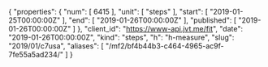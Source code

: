 {
  "properties": {
    "num": [
      6415
    ],
    "unit": [
      "steps"
    ],
    "start": [
      "2019-01-25T00:00:00Z"
    ],
    "end": [
      "2019-01-26T00:00:00Z"
    ],
    "published": [
      "2019-01-26T00:00:00Z"
    ]
  },
  "client_id": "https://www-api.jvt.me/fit",
  "date": "2019-01-26T00:00:00Z",
  "kind": "steps",
  "h": "h-measure",
  "slug": "2019/01/c7usa",
  "aliases": [
    "/mf2/bf4b44b3-c464-4965-ac9f-7fe55a5ad234/"
  ]
}
